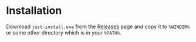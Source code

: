# Installation

Download `just-install.exe` from the
[Releases](https://github.com/lvillani/just-install/releases) page and copy
it to `%WINDIR%` or some other directory which is in your `%PATH%`.
